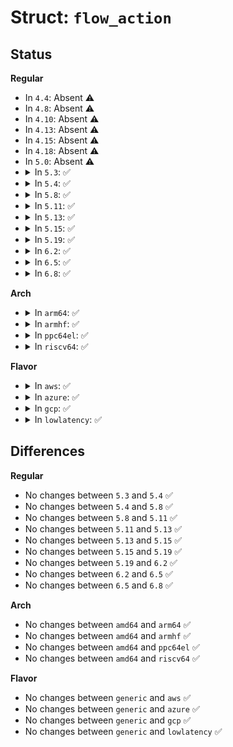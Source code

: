 # Struct: <code>flow_action</code>

## Status
<b>Regular</b>
<ul>
<li>
In <code>4.4</code>: Absent ⚠️
</li>
<li>
In <code>4.8</code>: Absent ⚠️
</li>
<li>
In <code>4.10</code>: Absent ⚠️
</li>
<li>
In <code>4.13</code>: Absent ⚠️
</li>
<li>
In <code>4.15</code>: Absent ⚠️
</li>
<li>
In <code>4.18</code>: Absent ⚠️
</li>
<li>
In <code>5.0</code>: Absent ⚠️
</li>
<li>
<details>
<summary>In <code>5.3</code>: ✅</summary>

```c
struct flow_action {
    unsigned int num_entries;
    struct flow_action_entry entries[0];
};
```
</details>
</li>
<li>
<details>
<summary>In <code>5.4</code>: ✅</summary>

```c
struct flow_action {
    unsigned int num_entries;
    struct flow_action_entry entries[0];
};
```
</details>
</li>
<li>
<details>
<summary>In <code>5.8</code>: ✅</summary>

```c
struct flow_action {
    unsigned int num_entries;
    struct flow_action_entry entries[0];
};
```
</details>
</li>
<li>
<details>
<summary>In <code>5.11</code>: ✅</summary>

```c
struct flow_action {
    unsigned int num_entries;
    struct flow_action_entry entries[0];
};
```
</details>
</li>
<li>
<details>
<summary>In <code>5.13</code>: ✅</summary>

```c
struct flow_action {
    unsigned int num_entries;
    struct flow_action_entry entries[0];
};
```
</details>
</li>
<li>
<details>
<summary>In <code>5.15</code>: ✅</summary>

```c
struct flow_action {
    unsigned int num_entries;
    struct flow_action_entry entries[0];
};
```
</details>
</li>
<li>
<details>
<summary>In <code>5.19</code>: ✅</summary>

```c
struct flow_action {
    unsigned int num_entries;
    struct flow_action_entry entries[0];
};
```
</details>
</li>
<li>
<details>
<summary>In <code>6.2</code>: ✅</summary>

```c
struct flow_action {
    unsigned int num_entries;
    struct flow_action_entry entries[0];
};
```
</details>
</li>
<li>
<details>
<summary>In <code>6.5</code>: ✅</summary>

```c
struct flow_action {
    unsigned int num_entries;
    struct flow_action_entry entries[0];
};
```
</details>
</li>
<li>
<details>
<summary>In <code>6.8</code>: ✅</summary>

```c
struct flow_action {
    unsigned int num_entries;
    struct flow_action_entry entries[0];
};
```
</details>
</li>
</ul>
<b>Arch</b>
<ul>
<li>
<details>
<summary>In <code>arm64</code>: ✅</summary>

```c
struct flow_action {
    unsigned int num_entries;
    struct flow_action_entry entries[0];
};
```
</details>
</li>
<li>
<details>
<summary>In <code>armhf</code>: ✅</summary>

```c
struct flow_action {
    unsigned int num_entries;
    struct flow_action_entry entries[0];
};
```
</details>
</li>
<li>
<details>
<summary>In <code>ppc64el</code>: ✅</summary>

```c
struct flow_action {
    unsigned int num_entries;
    struct flow_action_entry entries[0];
};
```
</details>
</li>
<li>
<details>
<summary>In <code>riscv64</code>: ✅</summary>

```c
struct flow_action {
    unsigned int num_entries;
    struct flow_action_entry entries[0];
};
```
</details>
</li>
</ul>
<b>Flavor</b>
<ul>
<li>
<details>
<summary>In <code>aws</code>: ✅</summary>

```c
struct flow_action {
    unsigned int num_entries;
    struct flow_action_entry entries[0];
};
```
</details>
</li>
<li>
<details>
<summary>In <code>azure</code>: ✅</summary>

```c
struct flow_action {
    unsigned int num_entries;
    struct flow_action_entry entries[0];
};
```
</details>
</li>
<li>
<details>
<summary>In <code>gcp</code>: ✅</summary>

```c
struct flow_action {
    unsigned int num_entries;
    struct flow_action_entry entries[0];
};
```
</details>
</li>
<li>
<details>
<summary>In <code>lowlatency</code>: ✅</summary>

```c
struct flow_action {
    unsigned int num_entries;
    struct flow_action_entry entries[0];
};
```
</details>
</li>
</ul>

## Differences
<b>Regular</b>
<ul>
<li>
No changes between <code>5.3</code> and <code>5.4</code> ✅
</li>
<li>
No changes between <code>5.4</code> and <code>5.8</code> ✅
</li>
<li>
No changes between <code>5.8</code> and <code>5.11</code> ✅
</li>
<li>
No changes between <code>5.11</code> and <code>5.13</code> ✅
</li>
<li>
No changes between <code>5.13</code> and <code>5.15</code> ✅
</li>
<li>
No changes between <code>5.15</code> and <code>5.19</code> ✅
</li>
<li>
No changes between <code>5.19</code> and <code>6.2</code> ✅
</li>
<li>
No changes between <code>6.2</code> and <code>6.5</code> ✅
</li>
<li>
No changes between <code>6.5</code> and <code>6.8</code> ✅
</li>
</ul>
<b>Arch</b>
<ul>
<li>
No changes between <code>amd64</code> and <code>arm64</code> ✅
</li>
<li>
No changes between <code>amd64</code> and <code>armhf</code> ✅
</li>
<li>
No changes between <code>amd64</code> and <code>ppc64el</code> ✅
</li>
<li>
No changes between <code>amd64</code> and <code>riscv64</code> ✅
</li>
</ul>
<b>Flavor</b>
<ul>
<li>
No changes between <code>generic</code> and <code>aws</code> ✅
</li>
<li>
No changes between <code>generic</code> and <code>azure</code> ✅
</li>
<li>
No changes between <code>generic</code> and <code>gcp</code> ✅
</li>
<li>
No changes between <code>generic</code> and <code>lowlatency</code> ✅
</li>
</ul>
